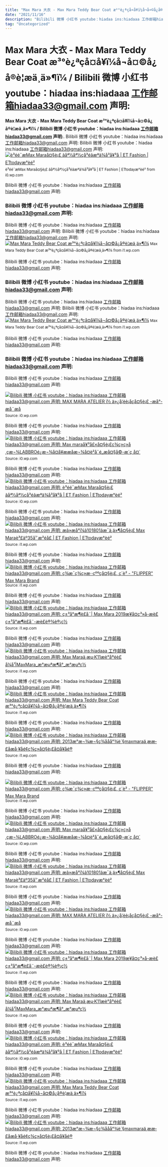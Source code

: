 ```yaml
---
title: "Max Mara 大衣 - Max Mara Teddy Bear Coat æ³°è¿ªçå¤å¥ï¼å¬å¤©å¿å®è¦æä¸ä»¶ï¼ / Bilibili 微博 小红书 youtube：hiadaa ins:hiadaaa 工作邮箱hiadaa33@gmail.com 声明:"
date: "2021/11/16"
description: "Bilibili 微博 小红书 youtube：hiadaa ins:hiadaaa 工作邮箱hiadaa33@gmail.com 声明:"
tag: "Uncategorized"
---
```


# Max Mara 大衣 - Max Mara Teddy Bear Coat æ³°è¿ªçå¤å¥ï¼å¬å¤©å¿å®è¦æä¸ä»¶ï¼ / Bilibili 微博 小红书 youtube：hiadaa ins:hiadaaa 工作邮箱hiadaa33@gmail.com 声明:
**Max Mara 大衣 - Max Mara Teddy Bear Coat æ³°è¿ªçå¤å¥ï¼å¬å¤©å¿å®è¦æä¸ä»¶ï¼ / Bilibili 微博 小红书 youtube：hiadaa ins:hiadaaa 工作邮箱hiadaa33@gmail.com 声明:**. Bilibili 微博 小红书 youtube：hiadaa ins:hiadaaa 工作邮箱hiadaa33@gmail.com 声明:
Bilibili 微博 小红书 youtube：hiadaa ins:hiadaaa 工作邮箱hiadaa33@gmail.com 声明:
[![è³éé¯æMax Maraå¤§è¡£ ãåª½åª½çå³éãæªä¾å³å¥³å | ET Fashion | ETtodayæ°èé²](https://i0.wp.com/cdn2.ettoday.net/images/1409/d1409233.jpg "è³éé¯æMax Maraå¤§è¡£ ãåª½åª½çå³éãæªä¾å³å¥³å | ET Fashion | ETtodayæ°èé²")](https://i0.wp.com/cdn2.ettoday.net/images/1409/d1409233.jpg)
<small>è³éé¯æMax Maraå¤§è¡£ ãåª½åª½çå³éãæªä¾å³å¥³å | ET Fashion | ETtodayæ°èé² from i0.wp.com</small>

Bilibili 微博 小红书 youtube：hiadaa ins:hiadaaa 工作邮箱hiadaa33@gmail.com 声明:

### Bilibili 微博 小红书 youtube：hiadaa ins:hiadaaa 工作邮箱hiadaa33@gmail.com 声明:
Bilibili 微博 小红书 youtube：hiadaa ins:hiadaaa 工作邮箱hiadaa33@gmail.com 声明:
Bilibili 微博 小红书 youtube：hiadaa ins:hiadaaa 工作邮箱hiadaa33@gmail.com 声明:
[![Max Mara Teddy Bear Coat æ³°è¿ªçå¤å¥ï¼å¬å¤©å¿å®è¦æä¸ä»¶ï¼](https://i1.wp.com/popbee.com/image/2018/10/max-mara.jpg?quality=95&amp; "Max Mara Teddy Bear Coat æ³°è¿ªçå¤å¥ï¼å¬å¤©å¿å®è¦æä¸ä»¶ï¼")](https://i1.wp.com/popbee.com/image/2018/10/max-mara.jpg?quality=95&amp;)
<small>Max Mara Teddy Bear Coat æ³°è¿ªçå¤å¥ï¼å¬å¤©å¿å®è¦æä¸ä»¶ï¼ from i1.wp.com</small>

Bilibili 微博 小红书 youtube：hiadaa ins:hiadaaa 工作邮箱hiadaa33@gmail.com 声明:

### Bilibili 微博 小红书 youtube：hiadaa ins:hiadaaa 工作邮箱hiadaa33@gmail.com 声明:
Bilibili 微博 小红书 youtube：hiadaa ins:hiadaaa 工作邮箱hiadaa33@gmail.com 声明:
Bilibili 微博 小红书 youtube：hiadaa ins:hiadaaa 工作邮箱hiadaa33@gmail.com 声明:
[![Max Mara Teddy Bear Coat æ³°è¿ªçå¤å¥ï¼å¬å¤©å¿å®è¦æä¸ä»¶ï¼](https://i1.wp.com/popbee.com/image/2018/10/max-mara.jpg?quality=95&amp; "Max Mara Teddy Bear Coat æ³°è¿ªçå¤å¥ï¼å¬å¤©å¿å®è¦æä¸ä»¶ï¼")](https://i1.wp.com/popbee.com/image/2018/10/max-mara.jpg?quality=95&amp;)
<small>Max Mara Teddy Bear Coat æ³°è¿ªçå¤å¥ï¼å¬å¤©å¿å®è¦æä¸ä»¶ï¼ from i1.wp.com</small>

Bilibili 微博 小红书 youtube：hiadaa ins:hiadaaa 工作邮箱hiadaa33@gmail.com 声明:

### Bilibili 微博 小红书 youtube：hiadaa ins:hiadaaa 工作邮箱hiadaa33@gmail.com 声明:
Bilibili 微博 小红书 youtube：hiadaa ins:hiadaaa 工作邮箱hiadaa33@gmail.com 声明:


[![Bilibili 微博 小红书 youtube：hiadaa ins:hiadaaa 工作邮箱hiadaa33@gmail.com 声明: MAX MARA ATELIER ï½ ä»¿å¦èè¡åçå¤§è¡£ -æå°- æå¨æå](https://i0.wp.com/tse1.mm.bing.net/th?id=OIP.ZsyvpiyecSkSamM1r2OfHQHaJf&amp;pid=15.1 "MAX MARA ATELIER ï½ ä»¿å¦èè¡åçå¤§è¡£ -æå°- æå¨æå")](https://i0.wp.com/www.mpweekly.com/culture/wp-content/uploads/2019/11/16-4-799x1024.jpg)
<small>Source: i0.wp.com</small>

Bilibili 微博 小红书 youtube：hiadaa ins:hiadaaa 工作邮箱hiadaa33@gmail.com 声明:
[![Bilibili 微博 小红书 youtube：hiadaa ins:hiadaaa 工作邮箱hiadaa33@gmail.com 声明: Max maraå¥³å£«å¤§è¡£ç¾ç»ç»å¸çæ¬¾LABBROé¿æ¬¾å¤å¥ææåæ¬¾å¤è²å¯é_æå¤§å©-æ´ç å¤´](https://i1.wp.com/tse2.mm.bing.net/th?id=OIP.J4h1FoXp20zDMQeXLASujwHaJ3&amp;pid=15.1 "Max maraå¥³å£«å¤§è¡£ç¾ç»ç»å¸çæ¬¾LABBROé¿æ¬¾å¤å¥ææåæ¬¾å¤è²å¯é_æå¤§å©-æ´ç å¤´")](https://i0.wp.com/pic1.ymatou.com/G02/shangou/M0B/06/D2/CgzUDF0Ucy2APuLRAACet6gdeSI052_80_107_n_w_o.jpg)
<small>Source: i0.wp.com</small>

Bilibili 微博 小红书 youtube：hiadaa ins:hiadaaa 工作邮箱hiadaa33@gmail.com 声明:
[![Bilibili 微博 小红书 youtube：hiadaa ins:hiadaaa 工作邮箱hiadaa33@gmail.com 声明: è³éé¯æMax Maraå¤§è¡£ ãåª½åª½çå³éãæªä¾å³å¥³å | ET Fashion | ETtodayæ°èé²](https://i0.wp.com/tse4.mm.bing.net/th?id=OIP.Ke_g8F6tiIm3U3N85dvVRgHaE8&amp;pid=15.1 "è³éé¯æMax Maraå¤§è¡£ ãåª½åª½çå³éãæªä¾å³å¥³å | ET Fashion | ETtodayæ°èé²")](https://i0.wp.com/cdn2.ettoday.net/images/1409/d1409233.jpg)
<small>Source: i0.wp.com</small>

Bilibili 微博 小红书 youtube：hiadaa ins:hiadaaa 工作邮箱hiadaa33@gmail.com 声明:
[![Bilibili 微博 小红书 youtube：hiadaa ins:hiadaaa 工作邮箱hiadaa33@gmail.com 声明: æã»æå°ï¼ã101801ãæ¯ä¸ä»¶å¤§è¡£ Max Maraè³£äº35å¹´æ²éå­£ | ET Fashion | ETtodayæ°èé²](https://i1.wp.com/tse3.mm.bing.net/th?id=OIP.MrgYVFkHrWJWV61cA_S5VwHaK-&amp;pid=15.1 "æã»æå°ï¼ã101801ãæ¯ä¸ä»¶å¤§è¡£ Max Maraè³£äº35å¹´æ²éå­£ | ET Fashion | ETtodayæ°èé²")](https://i1.wp.com/cdn2.ettoday.net/images/3047/3047150.jpg)
<small>Source: i1.wp.com</small>

Bilibili 微博 小红书 youtube：hiadaa ins:hiadaaa 工作邮箱hiadaa33@gmail.com 声明:
[![Bilibili 微博 小红书 youtube：hiadaa ins:hiadaaa 工作邮箱hiadaa33@gmail.com 声明: ç¾æ¯ç¾ç»æ··çººç­å¤§è¡£, ç´è² - &quot;FLIPPER&quot; Max Mara Brand](https://i0.wp.com/tse3.mm.bing.net/th?id=OIP.WTB4IEtg8MSXkfX3aIcWuwHaJ4&amp;pid=15.1 "ç¾æ¯ç¾ç»æ··çººç­å¤§è¡£, ç´è² - &quot;FLIPPER&quot; Max Mara Brand")](https://i1.wp.com/b2c-media.maxmara.cn/sys-master/m0/MM/2021/2/6086021906/008/s3master/6086021906008-a-flipper_thumbnail.jpg#thumbnail)
<small>Source: i1.wp.com</small>

Bilibili 微博 小红书 youtube：hiadaa ins:hiadaaa 工作邮箱hiadaa33@gmail.com 声明:
[![Bilibili 微博 小红书 youtube：hiadaa ins:hiadaaa 工作邮箱hiadaa33@gmail.com 声明: ç±³å°æ¶è£å¨| Max Mara 2019æ¥å¤ç³»å-æè£ç±³å°æ¶è£å¨-æè£è®¾è®¡ç½](https://i0.wp.com/tse4.mm.bing.net/th?id=OIP.Q0z4OHV7gVpzSbe5THGrGQHaLH&amp;pid=15.1 "ç±³å°æ¶è£å¨| Max Mara 2019æ¥å¤ç³»å-æè£ç±³å°æ¶è£å¨-æè£è®¾è®¡ç½")](https://i1.wp.com/img1.cfw.cn/images/news_images/title_images/2018/09/21/20180921170018079.jpg)
<small>Source: i1.wp.com</small>

Bilibili 微博 小红书 youtube：hiadaa ins:hiadaaa 工作邮箱hiadaa33@gmail.com 声明:
[![Bilibili 微博 小红书 youtube：hiadaa ins:hiadaaa 工作邮箱hiadaa33@gmail.com 声明: Max Maraä¸æµ·K11æè°åºéè£å¼å¹|MaxMara_æ°æµªæ¶å°_æ°æµªç½](https://i0.wp.com/tse4.mm.bing.net/th?id=OIP.lK8plAuy9YsOgpu1m7J6OgHaLH&amp;pid=15.1 "Max Maraä¸æµ·K11æè°åºéè£å¼å¹|MaxMara_æ°æµªæ¶å°_æ°æµªç½")](https://i1.wp.com/n.sinaimg.cn/fashion/320/w2048h3072/20191021/49fe-ihfpfwa0219299.jpg)
<small>Source: i1.wp.com</small>

Bilibili 微博 小红书 youtube：hiadaa ins:hiadaaa 工作邮箱hiadaa33@gmail.com 声明:
[![Bilibili 微博 小红书 youtube：hiadaa ins:hiadaaa 工作邮箱hiadaa33@gmail.com 声明: Max Mara Teddy Bear Coat æ³°è¿ªçå¤å¥ï¼å¬å¤©å¿å®è¦æä¸ä»¶ï¼](https://i1.wp.com/tse4.mm.bing.net/th?id=OIP.iuUoqrtflJUID0HOok6M7gHaE8&amp;pid=15.1 "Max Mara Teddy Bear Coat æ³°è¿ªçå¤å¥ï¼å¬å¤©å¿å®è¦æä¸ä»¶ï¼")](https://i1.wp.com/popbee.com/image/2018/10/max-mara.jpg?quality=95&amp;)
<small>Source: i1.wp.com</small>

Bilibili 微博 小红书 youtube：hiadaa ins:hiadaaa 工作邮箱hiadaa33@gmail.com 声明:
[![Bilibili 微博 小红书 youtube：hiadaa ins:hiadaaa 工作邮箱hiadaa33@gmail.com 声明: 2013æ°æ¬¾æ¬§ç¾ååå°¾è´§maxmaraä¸ææ­£åæå·¥åé¢ç¾ç»å¤§è¡£å¤å¥åé®](https://i1.wp.com/tse1.mm.bing.net/th?id=OIP.WjorHBizQ4sEM4uaharg9wHaJh&amp;pid=15.1 "2013æ°æ¬¾æ¬§ç¾ååå°¾è´§maxmaraä¸ææ­£åæå·¥åé¢ç¾ç»å¤§è¡£å¤å¥åé®")](https://i1.wp.com/imgx.xiawu.com/xzimg/i4/i4/12007029343151447/T1kHLAFctbXXXXXXXX_!!0-item_pic.jpg)
<small>Source: i1.wp.com</small>

Bilibili 微博 小红书 youtube：hiadaa ins:hiadaaa 工作邮箱hiadaa33@gmail.com 声明:

[![Bilibili 微博 小红书 youtube：hiadaa ins:hiadaaa 工作邮箱hiadaa33@gmail.com 声明: ç¾æ¯ç¾ç»æ··çººç­å¤§è¡£, ç´è² - &quot;FLIPPER&quot; Max Mara Brand](https://i0.wp.com/tse3.mm.bing.net/th?id=OIP.WTB4IEtg8MSXkfX3aIcWuwHaJ4&amp;pid=15.1 "ç¾æ¯ç¾ç»æ··çººç­å¤§è¡£, ç´è² - &quot;FLIPPER&quot; Max Mara Brand")](https://i1.wp.com/b2c-media.maxmara.cn/sys-master/m0/MM/2021/2/6086021906/008/s3master/6086021906008-a-flipper_thumbnail.jpg#thumbnail)
<small>Source: i1.wp.com</small>

Bilibili 微博 小红书 youtube：hiadaa ins:hiadaaa 工作邮箱hiadaa33@gmail.com 声明:
[![Bilibili 微博 小红书 youtube：hiadaa ins:hiadaaa 工作邮箱hiadaa33@gmail.com 声明: Max maraå¥³å£«å¤§è¡£ç¾ç»ç»å¸çæ¬¾LABBROé¿æ¬¾å¤å¥ææåæ¬¾å¤è²å¯é_æå¤§å©-æ´ç å¤´](https://i1.wp.com/tse2.mm.bing.net/th?id=OIP.J4h1FoXp20zDMQeXLASujwHaJ3&amp;pid=15.1 "Max maraå¥³å£«å¤§è¡£ç¾ç»ç»å¸çæ¬¾LABBROé¿æ¬¾å¤å¥ææåæ¬¾å¤è²å¯é_æå¤§å©-æ´ç å¤´")](https://i0.wp.com/pic1.ymatou.com/G02/shangou/M0B/06/D2/CgzUDF0Ucy2APuLRAACet6gdeSI052_80_107_n_w_o.jpg)
<small>Source: i0.wp.com</small>

Bilibili 微博 小红书 youtube：hiadaa ins:hiadaaa 工作邮箱hiadaa33@gmail.com 声明:
[![Bilibili 微博 小红书 youtube：hiadaa ins:hiadaaa 工作邮箱hiadaa33@gmail.com 声明: æã»æå°ï¼ã101801ãæ¯ä¸ä»¶å¤§è¡£ Max Maraè³£äº35å¹´æ²éå­£ | ET Fashion | ETtodayæ°èé²](https://i1.wp.com/tse3.mm.bing.net/th?id=OIP.MrgYVFkHrWJWV61cA_S5VwHaK-&amp;pid=15.1 "æã»æå°ï¼ã101801ãæ¯ä¸ä»¶å¤§è¡£ Max Maraè³£äº35å¹´æ²éå­£ | ET Fashion | ETtodayæ°èé²")](https://i1.wp.com/cdn2.ettoday.net/images/3047/3047150.jpg)
<small>Source: i1.wp.com</small>

Bilibili 微博 小红书 youtube：hiadaa ins:hiadaaa 工作邮箱hiadaa33@gmail.com 声明:
[![Bilibili 微博 小红书 youtube：hiadaa ins:hiadaaa 工作邮箱hiadaa33@gmail.com 声明: MAX MARA ATELIER ï½ ä»¿å¦èè¡åçå¤§è¡£ -æå°- æå¨æå](https://i0.wp.com/tse1.mm.bing.net/th?id=OIP.ZsyvpiyecSkSamM1r2OfHQHaJf&amp;pid=15.1 "MAX MARA ATELIER ï½ ä»¿å¦èè¡åçå¤§è¡£ -æå°- æå¨æå")](https://i0.wp.com/www.mpweekly.com/culture/wp-content/uploads/2019/11/16-4-799x1024.jpg)
<small>Source: i0.wp.com</small>

Bilibili 微博 小红书 youtube：hiadaa ins:hiadaaa 工作邮箱hiadaa33@gmail.com 声明:
[![Bilibili 微博 小红书 youtube：hiadaa ins:hiadaaa 工作邮箱hiadaa33@gmail.com 声明: ç±³å°æ¶è£å¨| Max Mara 2019æ¥å¤ç³»å-æè£ç±³å°æ¶è£å¨-æè£è®¾è®¡ç½](https://i0.wp.com/tse4.mm.bing.net/th?id=OIP.Q0z4OHV7gVpzSbe5THGrGQHaLH&amp;pid=15.1 "ç±³å°æ¶è£å¨| Max Mara 2019æ¥å¤ç³»å-æè£ç±³å°æ¶è£å¨-æè£è®¾è®¡ç½")](https://i1.wp.com/img1.cfw.cn/images/news_images/title_images/2018/09/21/20180921170018079.jpg)
<small>Source: i1.wp.com</small>

Bilibili 微博 小红书 youtube：hiadaa ins:hiadaaa 工作邮箱hiadaa33@gmail.com 声明:
[![Bilibili 微博 小红书 youtube：hiadaa ins:hiadaaa 工作邮箱hiadaa33@gmail.com 声明: Max Maraä¸æµ·K11æè°åºéè£å¼å¹|MaxMara_æ°æµªæ¶å°_æ°æµªç½](https://i0.wp.com/tse4.mm.bing.net/th?id=OIP.lK8plAuy9YsOgpu1m7J6OgHaLH&amp;pid=15.1 "Max Maraä¸æµ·K11æè°åºéè£å¼å¹|MaxMara_æ°æµªæ¶å°_æ°æµªç½")](https://i1.wp.com/n.sinaimg.cn/fashion/320/w2048h3072/20191021/49fe-ihfpfwa0219299.jpg)
<small>Source: i1.wp.com</small>

Bilibili 微博 小红书 youtube：hiadaa ins:hiadaaa 工作邮箱hiadaa33@gmail.com 声明:
[![Bilibili 微博 小红书 youtube：hiadaa ins:hiadaaa 工作邮箱hiadaa33@gmail.com 声明: è³éé¯æMax Maraå¤§è¡£ ãåª½åª½çå³éãæªä¾å³å¥³å | ET Fashion | ETtodayæ°èé²](https://i0.wp.com/tse4.mm.bing.net/th?id=OIP.Ke_g8F6tiIm3U3N85dvVRgHaE8&amp;pid=15.1 "è³éé¯æMax Maraå¤§è¡£ ãåª½åª½çå³éãæªä¾å³å¥³å | ET Fashion | ETtodayæ°èé²")](https://i0.wp.com/cdn2.ettoday.net/images/1409/d1409233.jpg)
<small>Source: i0.wp.com</small>

Bilibili 微博 小红书 youtube：hiadaa ins:hiadaaa 工作邮箱hiadaa33@gmail.com 声明:
[![Bilibili 微博 小红书 youtube：hiadaa ins:hiadaaa 工作邮箱hiadaa33@gmail.com 声明: Max Mara Teddy Bear Coat æ³°è¿ªçå¤å¥ï¼å¬å¤©å¿å®è¦æä¸ä»¶ï¼](https://i1.wp.com/tse4.mm.bing.net/th?id=OIP.iuUoqrtflJUID0HOok6M7gHaE8&amp;pid=15.1 "Max Mara Teddy Bear Coat æ³°è¿ªçå¤å¥ï¼å¬å¤©å¿å®è¦æä¸ä»¶ï¼")](https://i1.wp.com/popbee.com/image/2018/10/max-mara.jpg?quality=95&amp;)
<small>Source: i1.wp.com</small>

Bilibili 微博 小红书 youtube：hiadaa ins:hiadaaa 工作邮箱hiadaa33@gmail.com 声明:
[![Bilibili 微博 小红书 youtube：hiadaa ins:hiadaaa 工作邮箱hiadaa33@gmail.com 声明: 2013æ°æ¬¾æ¬§ç¾ååå°¾è´§maxmaraä¸ææ­£åæå·¥åé¢ç¾ç»å¤§è¡£å¤å¥åé®](https://i1.wp.com/tse1.mm.bing.net/th?id=OIP.WjorHBizQ4sEM4uaharg9wHaJh&amp;pid=15.1 "2013æ°æ¬¾æ¬§ç¾ååå°¾è´§maxmaraä¸ææ­£åæå·¥åé¢ç¾ç»å¤§è¡£å¤å¥åé®")](https://i1.wp.com/imgx.xiawu.com/xzimg/i4/i4/12007029343151447/T1kHLAFctbXXXXXXXX_!!0-item_pic.jpg)
<small>Source: i1.wp.com</small>

Bilibili 微博 小红书 youtube：hiadaa ins:hiadaaa 工作邮箱hiadaa33@gmail.com 声明:
